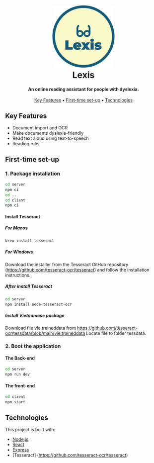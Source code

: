 
<h1 align="center">
  <br>
  <img src="client\src\assets\images\round-logo.png" alt="Lexis" width="200">
  <br>
  Lexis
  <br>
</h1>

<h4 align="center">An online reading assistant for people with dyslexia.</h4>

<p align="center">
  <a href="#key-features">Key Features</a> •
  <a href="#first-time-set-up">First-time set-up</a> •
  <a href="#technologies">Technologies</a> 

</p>

## Key Features

* Document import and OCR
* Make documents dyslexia-friendly
* Read text aloud using text-to-speech
* Reading ruler

## First-time set-up
### 1. Package installation

```sh
cd server
npm ci
cd ..
cd client
npm ci
```

#### Install Tesseract
##### For Macos

```sh
brew install tesseract
```

##### For Windows

Download the installer from the Tesseract GitHub repository (https://github.com/tesseract-ocr/tesseract) and follow the installation instructions.

##### After install Tesseract

```sh
cd server
npm install node-tesseract-ocr
```

##### Install Vietnamese package

Download file vie.traineddata from https://github.com/tesseract-ocr/tessdata/blob/main/vie.traineddata
Locate file to folder tessdata.

### 2. Boot the application

#### The Back-end

```sh
cd server
npm run dev
```

#### The front-end

```sh
cd client
npm start
```

## Technologies

This project is built with:

- [Node.js](https://nodejs.org/)
- [React](https://react.dev/)
- [Express](https://expressjs.com/)
- [Tesseract] (https://github.com/tesseract-ocr/tesseract)
